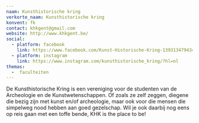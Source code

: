 ```yaml
---
naam: Kunsthistorische kring
verkorte_naam: Kunsthistorische kring
konvent: fk
contact: khkgent@gmail.com
website: http://www.khkgent.be/
social:
  - platform: facebook
    link: https://www.facebook.com/Kunst-Historische-Kring-1393134794349013/timeline/
  - platform: instagram
    link: https://www.instagram.com/kunsthistorische_kring/?hl=nl
themas:
  -  faculteiten
---
```


De Kunsthistorische Kring is een vereniging voor de studenten van de Archeologie en de Kunstwetenschappen. Of zoals ze zelf zeggen, diegene die bezig zijn met kunst en/of archeologie, maar ook voor die mensen die simpelweg nood hebben aan goed gezelschap. Wil je ook daarbij nog eens op reis gaan met een toffe bende, KHK is the place to be!
